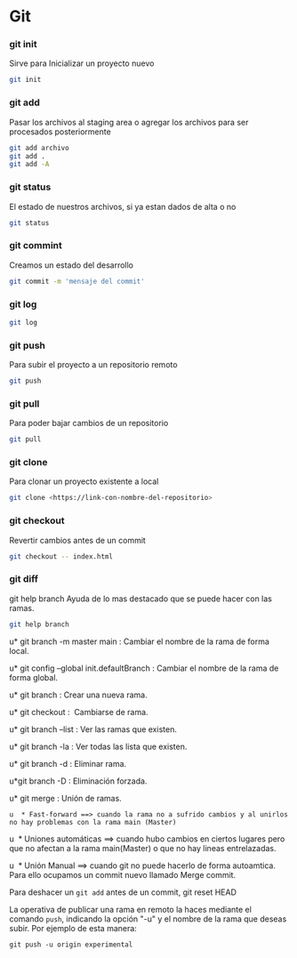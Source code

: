 # Git


### git init
Sirve para Inicializar un proyecto nuevo
```bash
git init
```
### git add
Pasar los archivos al staging area o agregar los archivos para ser procesados posteriormente
```bash
git add archivo
git add .
git add -A
```
### git status
El estado de nuestros archivos, si ya estan dados de alta o no
```bash
git status
```
### git commint
Creamos un estado del desarrollo
```bash
git commit -m 'mensaje del commit'
```

### git log

```bash
git log
```

### git push
Para subir el proyecto a un repositorio remoto
```bash
git push
```
### git pull
Para poder bajar cambios de un repositorio
```bash
git pull
```

### git clone
Para clonar un proyecto existente a local
```bash
git clone <https://link-con-nombre-del-repositorio>
```

### git checkout
Revertir cambios antes de un commit
```bash
git checkout -- index.html
```

### git diff


git help branch
Ayuda de lo mas destacado que se puede hacer con las ramas.
```bash
git help branch
```

u* git branch -m master main : Cambiar el nombre de la rama de forma local.


u* git config –global init.defaultBranch <nombre de la rama> : Cambiar el nombre de la rama de forma global.

u* git branch <nombre de la rama> : Crear una nueva rama.

u* git checkout <nombre de la rama> :  Cambiarse de rama.

u* git branch –list : Ver las ramas que existen.

u* git branch -la : Ver todas las lista que existen.

u* git branch <nombre de la rama> -d : Eliminar rama.

u*git branch <nombre de la rama> -D : Eliminación forzada.

u* git merge <nombre de la rama> : Unión de ramas.
	
	u  * Fast-forward ==> cuando la rama no a sufrido cambios y al unirlos no hay problemas con la rama main (Master)

u  * Uniones automáticas ==> cuando hubo cambios en ciertos lugares pero que no afectan a la rama main(Master) o que no hay lineas entrelazadas.

u  * Unión Manual ==> cuando git no puede hacerlo de forma autoamtica. Para ello ocupamos un commit nuevo llamado Merge commit.

Para deshacer un `git add` antes de un commit,
git reset HEAD

La operativa de publicar una rama en remoto la haces mediante el comando `push`, indicando la opción "-u" y el nombre de la rama que deseas subir. Por ejemplo de esta manera:

```git
git push -u origin experimental
```